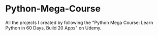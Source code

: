 # Python-Mega-Course

All the projects I created by following the "Python Mega Course: Learn Python in 60 Days, Build 20 Apps" on Udemy. 
